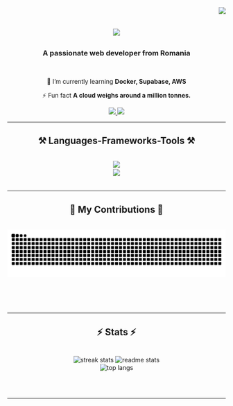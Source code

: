 <img align="right" src="https://visitor-badge.laobi.icu/badge?page_id=Tnsmario.Tnsmario" />

<h1 align="center">
    <img src="https://readme-typing-svg.herokuapp.com/?font=Righteous&size=35&center=true&vCenter=true&width=500&height=70&duration=4000&lines=Hi+There!+👋;+I'm+Mario+Tns!;" />
</h1>

<h3 align="center">A passionate web developer from Romania</h3>

<br/>

<div align="center">
 
 🌱 I’m currently learning **Docker, Supabase, AWS**

⚡ Fun fact **A cloud weighs around a million tonnes.**

 </div>
 
<div align="center"> 
  <a href="mailto:mariotanasa2004@gmail.com">
    <img src="https://img.shields.io/badge/Gmail-333333?style=for-the-badge&logo=gmail&logoColor=red" />
  </a>
  <a href="https://www.linkedin.com/in/mario-tanasa-5b6747261?utm_source=share&utm_campaign=share_via&utm_content=profile&utm_medium=ios_app" target="_blank">
    <img src="https://img.shields.io/badge/LinkedIn-0077B5?style=for-the-badge&logo=linkedin&logoColor=white" target="_blank" />
  </a>
</div>

 <hr/>
 
<h2 align="center">⚒️ Languages-Frameworks-Tools ⚒️</h2>
<br/>
<div align="center">
    <img src="https://skillicons.dev/icons?i=nodejs,javascript,express,mongodb,postgresql" /><br>
    <img src="https://skillicons.dev/icons?i=react,html,css,vscode,github,figma,tailwind,git" />
</div>

<br/>
<hr/>

<div align="center">
  <h2>🐍 My Contributions 🐍</h2>
  <br>
  <img alt="snake eating my contributions" src="https://raw.githubusercontent.com/Tnsmario/Tnsmario/output/github-contribution-grid-snake.svg" />
  
  <br/><br/><br/>
</div>

<hr/>

<h2 align="center">⚡ Stats ⚡</h2>
<br>
<div align=center>
  <img width=390 src="https://github-readme-streak-stats-Tnsmario.vercel.app/?user=Tnsmario&count_private=true&theme=react&border_radius=10" alt="streak stats"/>
  <img width=390 src="https://github-readme-stats-Tnsmario.vercel.app/api?username=Tnsmario&count_private=true&show_icons=true&theme=react&rank_icon=github&border_radius=10" alt="readme stats" />
  <br/>
  <img width=325 align="center" src="https://github-readme-stats-Tnsmario.vercel.app/api/top-langs/?username=Tnsmario&hide=HTML&langs_count=8&layout=compact&theme=react&border_radius=10&size_weight=0.5&count_weight=0.5&exclude_repo=github-readme-stats" alt="top langs" />
</div>

<br/><br/>

<hr/>

<br/>

